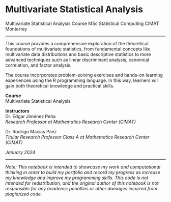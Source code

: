 # Multivariate Statistical Analysis
Multivariate Statistical Analysis Course MSc Statistical Computing CIMAT Monterrey 

***

This course provides a comprehensive exploration of the theoretical foundations of multivariate statistics, from fundamental concepts like multivariate data distributions and basic descriptive statistics to more advanced techniques such as linear discriminant analysis, canonical correlation, and factor analysis.

The course incorporates problem-solving exercises and hands-on learning experiences using the R programming language. In this way, learners will gain both theoretical knowledge and practical skills.

**Course**\
Multivariate Statistical Analysis

**Instructors**\
Dr. Edgar Jiménez Peña\
_Research Professor at Mathematics Research Center (CIMAT)_

Dr. Rodrigo Macías Páez\
_Titular Research Professor Class A at Mathematics Research Center (CIMAT)_

_January 2024_

***

_Note: This notebook is intended to showcase my work and computational thinking in order to build my portfolio and record my progress as increase my knowledge and improve my programming skills. This code is not intended for redistribution, and the original author of this notebook is not responsible for any academic penalties or other damages incurred from plagiarized code._

